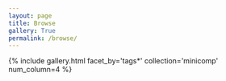 ```yaml
---
layout: page
title: Browse
gallery: True
permalink: /browse/
---  
```




{% include gallery.html facet_by='tags*' collection='minicomp' num_column=4 %}